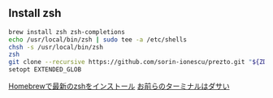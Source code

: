## Install zsh

```sh
brew install zsh zsh-completions
echo /usr/local/bin/zsh | sudo tee -a /etc/shells
chsh -s /usr/local/bin/zsh
zsh
git clone --recursive https://github.com/sorin-ionescu/prezto.git "${ZDOTDIR:-$HOME}/.zprezto"
setopt EXTENDED_GLOB
```

[Homebrewで最新のzshをインストール](https://saku.io/install-latest-zsh-using-homebrew/)
[お前らのターミナルはダサい](https://qiita.com/kinchiki/items/57e9391128d07819c321)
